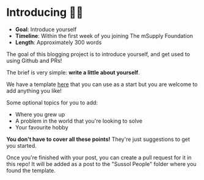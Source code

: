 # Introducing 👋🏼

* **Goal**: Introduce yourself
* **Timeline**: Within the first week of you joining The mSupply Foundation
* **Length**: Approximately 300 words

The goal of this blogging project is to introduce yourself, and get used to using Github and PRs! 

The brief is very simple: **write a little about yourself**.

We have a template [here](https://github.com/openmsupply/orientation/blob/main/TMF%20People/intro_template.md) that you can use as a start but you are welcome to add anything you like! 

Some optional topics for you to add:

* Where you grew up
* A problem in the world that you're looking to solve
* Your favourite hobby

**You don't have to cover all these points!**
They're just suggestions to get you started. 

Once you're finished with your post, you can create a pull request for it in this repo! It will be added as a post to the "Sussol People" folder where you found the template.


